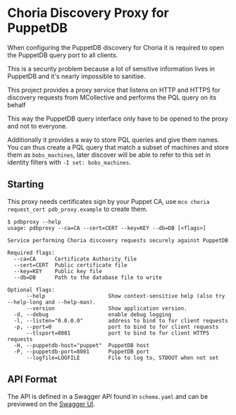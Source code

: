 # Choria Discovery Proxy for PuppetDB

When configuring the PuppetDB discovery for Choria it is required to open the PuppetDB query port to all clients.

This is a security problem because a lot of sensitive information lives in PuppetDB and it's nearly impossible to sanitise.

This project provides a proxy service that listens on HTTP and HTTPS for discovery requests from MCollective and performs the PQL query on its behalf

This way the PuppetDB query interface only have to be opened to the proxy and not to everyone.

Additionally it provides a way to store PQL queries and give them names.  You can thus create a PQL query that match a subset of machines and store them as `bobs_machines`, later discover will be able to refer to this set in identity filters with `-I set: bobs_machines`.

## Starting

This proxy needs certificates sign by your Puppet CA, use `mco choria request_cert pdb_proxy.example` to create them.

```
$ pdbproxy --help
usage: pdbproxy --ca=CA --cert=CERT --key=KEY --db=DB [<flags>]

Service performing Choria discovery requests securely against PuppetDB

Required flags:
  --ca=CA      Certificate Authority file
  --cert=CERT  Public certificate file
  --key=KEY    Public key file
  --db=DB      Path to the database file to write

Optional flags:
      --help                    Show context-sensitive help (also try --help-long and --help-man).
      --version                 Show application version.
  -d, --debug                   enable debug logging
  -l, --listen="0.0.0.0"        address to bind to for client requests
  -p, --port=0                  port to bind to for client requests
      --tlsport=8081            port to bind to for client HTTPS requests
  -H, --puppetdb-host="puppet"  PuppetDB host
  -P, --puppetdb-port=8081      PuppetDB port
      --logfile=LOGFILE         File to log to, STDOUT when not set
```

## API Format

The API is defined in a Swagger API found in `schema.yaml` and can be previewed on the [Swagger UI](http://petstore.swagger.io/?url=https://raw.githubusercontent.com/choria-io/pdbproxy/master/schema.yaml).
